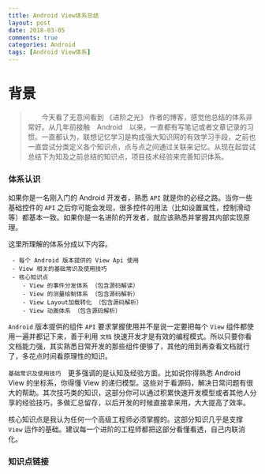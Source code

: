 ```yaml
---
title: Android View体系总结
layout: post
date: 2018-03-05
comments: true
categories: Android
tags: [Android View体系] 
---
```

# 背景  
>　　今天看了无意间看到 《进阶之光》 作者的博客，感觉他总结的体系非常好。从几年前接触　Android　以来，一直都有写笔记或者文章记录的习惯。一直都认为，联想记忆学习是构成强大知识网的有效学习手段，之前也一直尝试分类定义各个知识点，点与点之间通过关联来记忆。从现在起尝试总结下为知及之前总结的知识点，项目技术经验来完善知识体系。

### 体系认识
如果你是一名刚入门的 Android 开发者，熟悉 `API` 就是你的必经之路。当你一些基础控件的 `API` 之后你可能会发现，很多控件的用法（比如设置属性，控制滑动等）都基本一致。如果你是一名进阶的开发者，就应该熟悉并掌握其内部实现原理。

这里所理解的体系分成以下内容。

```
 - 每个 Android 版本提供的 View Api 使用
 - View 相关的基础常识及使用技巧
 - 核心知识点
	- View 的事件分发体系 （包含源码解读）
	- View 的测量绘制体系 （包含源码解析）
	- View Layout加载转化 （包含源码解析）
	- View 动画体系	（包含源码解析）
```

`Android` 版本提供的组件 `API` 要求掌握使用并不是说一定要把每个 `View` 组件都使用一遍并都记下来，善于利用 `文档` 快速开发才是有效的编程模式。所以只要你看文档能力强，其实熟悉日常开发的那些组件便够了，其他的用到再查看文档就行了，多花点时间看原理性的知识。

`基础常识及使用技巧`　更多强调的是认知及经验方面。比如说你得熟悉 Android View 的坐标系，你得懂 View 的递归模型。这些对于看源码，解决日常问题有很大的帮助。其次技巧类的知识，这部分你可以通过积累快速开发模型或者其他人分享的经验技巧，多做汇总留存，以后开发的时候直接拿来用，大大提高了效率。

核心知识点是我认为任何一个高级工程师必须掌握的。这部分知识几乎是支撑 `View` 运作的基础。建议每一个进阶的工程师都把这部分看懂看透，自己内联消化。

### 知识点链接



    

                                